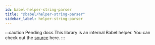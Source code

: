 ```yaml
---
id: babel-helper-string-parser
title: "@babel/helper-string-parser"
sidebar_label: helper-string-parser
---
```


:::caution Pending docs
This library is an internal Babel helper. You can check out the [source](https://github.com/babel/babel/tree/main/packages/babel-helper-string-parser) here.
:::
